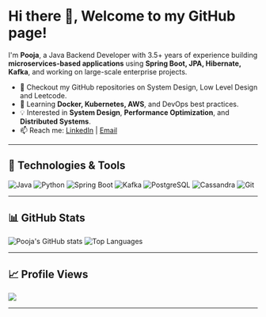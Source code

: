 # Hi there 👋, Welcome to my GitHub page!

I'm **Pooja**, a Java Backend Developer with 3.5+ years of experience building **microservices-based applications** using **Spring Boot, JPA, Hibernate, Kafka**, and working on large-scale enterprise projects.

- 🔭 Checkout my GitHub repositories on System Design, Low Level Design and Leetcode.
- 🌱 Learning **Docker, Kubernetes, AWS**, and DevOps best practices.
- 💡 Interested in **System Design**, **Performance Optimization**, and **Distributed Systems**.
- 📫 Reach me: [LinkedIn](https://linkedin.com/in/pooja811) | [Email](mailto:morepooja811@gmail.com)

---

## 🚀 Technologies & Tools

![Java](https://img.shields.io/badge/Java-007396?style=for-the-badge&logo=openjdk&logoColor=white)
![Python](https://img.shields.io/badge/Python-3776AB?style=for-the-badge&logo=python&logoColor=white)
![Spring Boot](https://img.shields.io/badge/Spring%20Boot-3.x-brightgreen?style=for-the-badge&logo=springboot)
![Kafka](https://img.shields.io/badge/Apache%20Kafka-black?style=for-the-badge&logo=apachekafka)
![PostgreSQL](https://img.shields.io/badge/PostgreSQL-blue?style=for-the-badge&logo=postgresql)
![Cassandra](https://img.shields.io/badge/Cassandra-1287B1?style=for-the-badge&logo=apachecassandra&logoColor=white)
![Git](https://img.shields.io/badge/Git-black?style=for-the-badge&logo=git)

---

## 📊 GitHub Stats

![Pooja's GitHub stats](https://github-readme-stats.vercel.app/api?username=pooja811&show_icons=true&theme=radical)
![Top Languages](https://github-readme-stats.vercel.app/api/top-langs/?username=pooja811&layout=compact&theme=radical)

---

## 📈 Profile Views

![](https://komarev.com/ghpvc/?username=pooja811&color=brightgreen)

---
